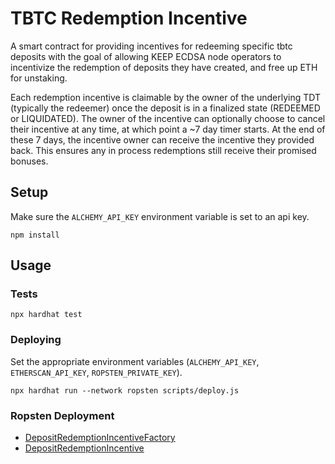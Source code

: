 # TBTC Redemption Incentive

A smart contract for providing incentives for redeeming specific tbtc deposits
with the goal of allowing KEEP ECDSA node operators to incentivize the
redemption of deposits they have created, and free up ETH for unstaking.

Each redemption incentive is claimable by the owner of the underlying TDT
(typically the redeemer) once the deposit is in a finalized state (REDEEMED or
LIQUIDATED). The owner of the incentive can optionally choose to cancel their
incentive at any time, at which point a ~7 day timer starts. At the end of
these 7 days, the incentive owner can receive the incentive they provided back.
This ensures any in process redemptions still receive their promised bonuses.

## Setup

Make sure the `ALCHEMY_API_KEY` environment variable is set to an api key.

```
npm install
```

## Usage

### Tests

```
npx hardhat test
```

### Deploying

Set the appropriate environment variables (`ALCHEMY_API_KEY`, `ETHERSCAN_API_KEY`, `ROPSTEN_PRIVATE_KEY`).

```
npx hardhat run --network ropsten scripts/deploy.js 
```

### Ropsten Deployment

* [DepositRedemptionIncentiveFactory](https://ropsten.etherscan.io/address/0x0dc31DB96cC956c0b9107F14516482670b4Bc0b0)
* [DepositRedemptionIncentive](https://ropsten.etherscan.io/address/0xCBd768EC753025b88aF6364BA9b33053a013b7FA)
